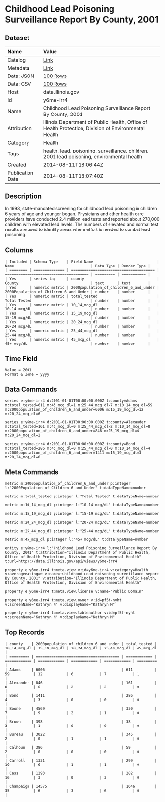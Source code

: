 # Childhood Lead Poisoning Surveillance Report By County, 2001

## Dataset

| Name | Value |
| :--- | :---- |
| Catalog | [Link](https://catalog.data.gov/dataset/childhood-lead-poisoning-surveillance-report-by-county-2001-31c59) |
| Metadata | [Link](https://data.illinois.gov/api/views/y6me-irr4) |
| Data: JSON | [100 Rows](https://data.illinois.gov/api/views/y6me-irr4/rows.json?max_rows=100) |
| Data: CSV | [100 Rows](https://data.illinois.gov/api/views/y6me-irr4/rows.csv?max_rows=100) |
| Host | data.illinois.gov |
| Id | y6me-irr4 |
| Name | Childhood Lead Poisoning Surveillance Report By County, 2001 |
| Attribution | Illinois Department of Public Health, Office of Health Protection, Division of Environmental Health |
| Category | Health |
| Tags | health, lead, poisoning, surveillance, children, 2001 lead poisoning, environmental health |
| Created | 2014-08-11T18:06:44Z |
| Publication Date | 2014-08-11T18:07:40Z |

## Description

In 1993, state-mandated screening for childhood lead poisoning in children 6 years of age and younger began. Physicians and other health care providers have conducted 2.4 million lead tests and reported about 270,000 children with elevated lead levels. The numbers of elevated and normal test results are used to identify areas where effort is needed to combat lead poisoning.

## Columns

```ls
| Included | Schema Type    | Field Name                             | Name                                   | Data Type | Render Type |
| ======== | ============== | ====================================== | ====================================== | ========= | =========== |
| Yes      | series tag     | county                                 | County                                 | text      | text        |
| Yes      | numeric metric | 2000population_of_children_6_and_under | 2000Population of Children 6 and Under | number    | number      |
| Yes      | numeric metric | total_tested                           | Total Tested                           | number    | number      |
| Yes      | numeric metric | 10_14_mcg_dl                           | 10-14 mcg/dL                           | number    | number      |
| Yes      | numeric metric | 15_19_mcg_dl                           | 15-19 mcg/dL                           | number    | number      |
| Yes      | numeric metric | 20_24_mcg_dl                           | 20-24 mcg/dL                           | number    | number      |
| Yes      | numeric metric | 25_44_mcg_dl                           | 25-44 mcg/dL                           | number    | number      |
| Yes      | numeric metric | 45_mcg_dl                              | 45+ mcg/dL                             | number    | number      |
```

## Time Field

```ls
Value = 2001
Format & Zone = yyyy
```

## Data Commands

```ls
series e:y6me-irr4 d:2001-01-01T00:00:00.000Z t:county=Adams m:total_tested=611 m:45_mcg_dl=1 m:25_44_mcg_dl=7 m:10_14_mcg_dl=59 m:2000population_of_children_6_and_under=6006 m:15_19_mcg_dl=12 m:20_24_mcg_dl=6

series e:y6me-irr4 d:2001-01-01T00:00:00.000Z t:county=Alexander m:total_tested=161 m:45_mcg_dl=0 m:25_44_mcg_dl=2 m:10_14_mcg_dl=8 m:2000population_of_children_6_and_under=846 m:15_19_mcg_dl=6 m:20_24_mcg_dl=2

series e:y6me-irr4 d:2001-01-01T00:00:00.000Z t:county=Bond m:total_tested=286 m:45_mcg_dl=0 m:25_44_mcg_dl=0 m:10_14_mcg_dl=4 m:2000population_of_children_6_and_under=1411 m:15_19_mcg_dl=3 m:20_24_mcg_dl=0
```

## Meta Commands

```ls
metric m:2000population_of_children_6_and_under p:integer l:"2000Population of Children 6 and Under" t:dataTypeName=number

metric m:total_tested p:integer l:"Total Tested" t:dataTypeName=number

metric m:10_14_mcg_dl p:integer l:"10-14 mcg/dL" t:dataTypeName=number

metric m:15_19_mcg_dl p:integer l:"15-19 mcg/dL" t:dataTypeName=number

metric m:20_24_mcg_dl p:integer l:"20-24 mcg/dL" t:dataTypeName=number

metric m:25_44_mcg_dl p:integer l:"25-44 mcg/dL" t:dataTypeName=number

metric m:45_mcg_dl p:integer l:"45+ mcg/dL" t:dataTypeName=number

entity e:y6me-irr4 l:"Childhood Lead Poisoning Surveillance Report By County, 2001" t:attribution="Illinois Department of Public Health, Office of Health Protection, Division of Environmental Health" t:url=https://data.illinois.gov/api/views/y6me-irr4

property e:y6me-irr4 t:meta.view v:id=y6me-irr4 v:category=Health v:averageRating=0 v:name="Childhood Lead Poisoning Surveillance Report By County, 2001" v:attribution="Illinois Department of Public Health, Office of Health Protection, Division of Environmental Health"

property e:y6me-irr4 t:meta.view.license v:name="Public Domain"

property e:y6me-irr4 t:meta.view.owner v:id=pf5f-nyht v:screenName="Kathryn M" v:displayName="Kathryn M"

property e:y6me-irr4 t:meta.view.tableauthor v:id=pf5f-nyht v:screenName="Kathryn M" v:displayName="Kathryn M"
```

## Top Records

```ls
| county    | 2000population_of_children_6_and_under | total_tested | 10_14_mcg_dl | 15_19_mcg_dl | 20_24_mcg_dl | 25_44_mcg_dl | 45_mcg_dl | 
| ========= | ====================================== | ============ | ============ | ============ | ============ | ============ | ========= | 
| Adams     | 6006                                   | 611          | 59           | 12           | 6            | 7            | 1         | 
| Alexander | 846                                    | 161          | 8            | 6            | 2            | 2            | 0         | 
| Bond      | 1411                                   | 286          | 4            | 3            | 0            | 0            | 0         | 
| Boone     | 4569                                   | 330          | 7            | 9            | 2            | 1            | 0         | 
| Brown     | 398                                    | 38           | 3            | 1            | 0            | 0            | 0         | 
| Bureau    | 3022                                   | 345          | 2            | 0            | 1            | 1            | 0         | 
| Calhoun   | 386                                    | 59           | 2            | 0            | 0            | 0            | 0         | 
| Carroll   | 1331                                   | 299          | 16           | 6            | 1            | 1            | 0         | 
| Cass      | 1293                                   | 282          | 16           | 3            | 0            | 3            | 0         | 
| Champaign | 14575                                  | 1646         | 35           | 6            | 3            | 6            | 0         | 
```